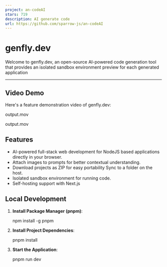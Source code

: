 ```yaml
---
project: an-codeAI
stars: 719
description: AI generate code
url: https://github.com/sparrow-js/an-codeAI
---
```


genfly.dev
==========

Welcome to genfly.dev, an open-source AI-powered code generation tool that provides an isolated sandbox environment preview for each generated application

* * *

Video Demo
----------

Here's a feature demonstration video of genfly.dev:

output.mov

output.mov

Features
--------

-   AI-powered full-stack web development for NodeJS based applications directly in your browser.
-   Attach images to prompts for better contextual understanding.
-   Download projects as ZIP for easy portability Sync to a folder on the host.
-   Isolated sandbox environment for running code.
-   Self-hosting support with Next.js

Local Development
-----------------

1.  **Install Package Manager (pnpm)**:
    
    npm install -g pnpm
    
2.  **Install Project Dependencies**:
    
    pnpm install
    
3.  **Start the Application**:
    
    pnpm run dev
